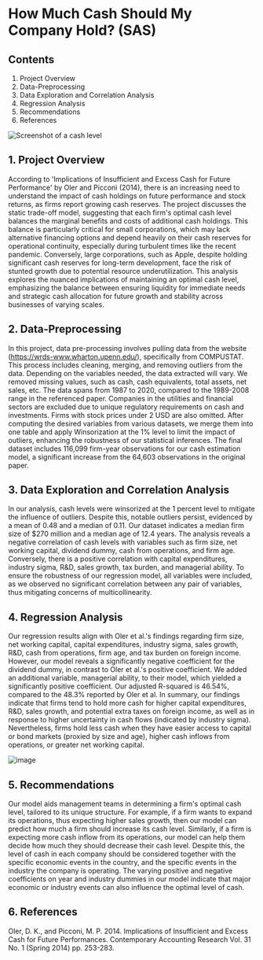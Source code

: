 # How Much Cash Should My Company Hold? (SAS)

## Contents

1. Project Overview
2. Data-Preprocessing
3. Data Exploration and Correlation Analysis
4. Regression Analysis
5. Recommendations
6. References

![Screenshot of a cash level](https://miro.medium.com/v2/resize:fit:828/format:webp/1*bL3IO7qjRrJEBnNUbXwWTA.png)

## 1. Project Overview

According to 'Implications of Insufficient and Excess Cash for Future Performance' by Oler and Picconi (2014), there is an increasing need to understand the impact of cash holdings on future performance and stock returns, as firms report growing cash reserves. The project discusses the static trade-off model, suggesting that each firm's optimal cash level balances the marginal benefits and costs of additional cash holdings. This balance is particularly critical for small corporations, which may lack alternative financing options and depend heavily on their cash reserves for operational continuity, especially during turbulent times like the recent pandemic. Conversely, large corporations, such as Apple, despite holding significant cash reserves for long-term development, face the risk of stunted growth due to potential resource underutilization. This analysis explores the nuanced implications of maintaining an optimal cash level, emphasizing the balance between ensuring liquidity for immediate needs and strategic cash allocation for future growth and stability across businesses of varying scales.

## 2. Data-Preprocessing

In this project, data pre-processing involves pulling data from the website (https://wrds-www.wharton.upenn.edu/), specifically from COMPUSTAT. This process includes cleaning, merging, and removing outliers from the data. Depending on the variables needed, the data extracted will vary. We removed missing values, such as cash, cash equivalents, total assets, net sales, etc. The data spans from 1987 to 2020, compared to the 1989-2008 range in the referenced paper. Companies in the utilities and financial sectors are excluded due to unique regulatory requirements on cash and investments. Firms with stock prices under 2 USD are also omitted. After computing the desired variables from various datasets, we merge them into one table and apply Winsorization at the 1% level to limit the impact of outliers, enhancing the robustness of our statistical inferences. The final dataset includes 116,099 firm-year observations for our cash estimation model, a significant increase from the 64,603 observations in the original paper.

## 3. Data Exploration and Correlation Analysis

In our analysis, cash levels were winsorized at the 1 percent level to mitigate the influence of outliers. Despite this, notable outliers persist, evidenced by a mean of 0.48 and a median of 0.11. Our dataset indicates a median firm size of $270 million and a median age of 12.4 years. 
The analysis reveals a negative correlation of cash levels with variables such as firm size, net working capital, dividend dummy, cash from operations, and firm age. Conversely, there is a positive correlation with capital expenditures, industry sigma, R&D, sales growth, tax burden, and managerial ability. To ensure the robustness of our regression model, all variables were included, as we observed no significant correlation between any pair of variables, thus mitigating concerns of multicollinearity.            

## 4. Regression Analysis

Our regression results align with Oler et al.'s findings regarding firm size, net working capital, capital expenditures, industry sigma, sales growth, R&D, cash from operations, firm age, and tax burden on foreign income. However, our model reveals a significantly negative coefficient for the dividend dummy, in contrast to Oler et al.'s positive coefficient. We added an additional variable, managerial ability, to their model, which yielded a significantly positive coefficient. Our adjusted R-squared is 46.54%, compared to the 48.3% reported by Oler et al.
In summary, our findings indicate that firms tend to hold more cash for higher capital expenditures, R&D, sales growth, and potential extra taxes on foreign income, as well as in response to higher uncertainty in cash flows (indicated by industry sigma). Nevertheless, firms hold less cash when they have easier access to capital or bond markets (proxied by size and age), higher cash inflows from operations, or greater net working capital.

![image](https://github.com/user-attachments/assets/6ca54066-f1b4-4972-b560-a888fb15b284)

## 5. Recommendations

Our model aids management teams in determining a firm's optimal cash level, tailored to its unique structure. For example, if a firm wants to expand its operations, thus expecting higher sales growth, then our model can predict how much a firm should increase its cash level. Similarly, if a firm is expecting more cash inflow from its operations, our model can help them decide how much they should decrease their cash level. 
Despite this, the level of cash in each company should be considered together with the specific economic events in the country, and the specific events in the industry the company is operating. The varying positive and negative coefficients on year and industry dummies in our model indicate that major economic or industry events can also influence the optimal level of cash.

## 6. References

Oler, D. K., and Picconi, M. P. 2014. Implications of Insufficient and Excess Cash for Future Performances. Contemporary Accounting Research Vol. 31 No. 1 (Spring 2014) pp. 253-283. 
